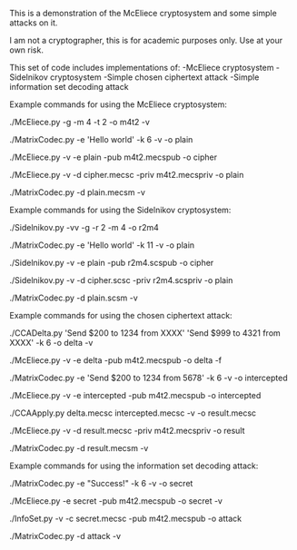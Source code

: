 This is a demonstration of the McEliece cryptosystem and some simple attacks on it.

I am not a cryptographer, this is for academic purposes only. Use at your own risk.

This set of code includes implementations of:
-McEliece cryptosystem
-Sidelnikov cryptosystem
-Simple chosen ciphertext attack
-Simple information set decoding attack


Example commands for using the McEliece cryptosystem:

./McEliece.py -g -m 4 -t 2 -o m4t2 -v

./MatrixCodec.py -e 'Hello world' -k 6 -v -o plain

./McEliece.py -v -e plain -pub m4t2.mecspub -o cipher

./McEliece.py -v -d cipher.mecsc -priv m4t2.mecspriv -o plain

./MatrixCodec.py -d plain.mecsm -v


Example commands for using the Sidelnikov cryptosystem:

./Sidelnikov.py -vv -g -r 2 -m 4 -o r2m4

./MatrixCodec.py -e 'Hello world' -k 11 -v -o plain

./Sidelnikov.py -v -e plain -pub r2m4.scspub -o cipher

./Sidelnikov.py -v -d cipher.scsc -priv r2m4.scspriv -o plain

./MatrixCodec.py -d plain.scsm -v


Example commands for using the chosen ciphertext attack:

./CCADelta.py 'Send $200 to 1234 from XXXX' 'Send $999 to 4321 from XXXX' -k 6 -o delta -v

./McEliece.py -v -e delta -pub m4t2.mecspub -o delta -f

./MatrixCodec.py -e 'Send $200 to 1234 from 5678' -k 6 -v -o intercepted

./McEliece.py -v -e intercepted -pub m4t2.mecspub -o intercepted

./CCAApply.py delta.mecsc intercepted.mecsc -v -o result.mecsc

./McEliece.py -v -d result.mecsc -priv m4t2.mecspriv -o result

./MatrixCodec.py -d result.mecsm -v


Example commands for using the information set decoding attack:

./MatrixCodec.py -e "Success!" -k 6 -v -o secret

./McEliece.py -e secret -pub m4t2.mecspub -o secret -v

./InfoSet.py -v -c secret.mecsc -pub m4t2.mecspub -o attack

./MatrixCodec.py -d attack -v
